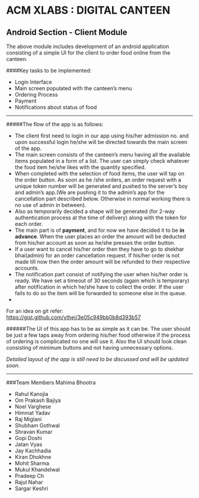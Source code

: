 ﻿# ACM XLABS : DIGITAL CANTEEN

## Android Section - Client Module

The above module includes development of an android application consisting of a simple UI for the client to order food online from the canteen.
 
####Key tasks to be implemented:
+ Login Interface
+ Main screen populated with the canteen’s menu
+ Ordering Process
+ Payment 
+ Notifications about status of food
 
*** 
 
#####The flow of the app is as follows:

+ The client first need to login in our app using his/her admission no. and upon successful login he/she will be directed towards the main screen of the app.
+ The main screen consists of the canteen’s menu having all the available items populated in a form of a list. The user can simply check whatever the food item he/she likes with the quantity specified.
+ When completed with the selection of food items, the user will tap on the order button. As soon as he /she orders, an order request with a unique token number will be generated and pushed to the server’s boy and admin’s app.(We are pushing it to the admin’s app for the cancellation part described below. Otherwise in normal working there is no use of admin in between).
+ Also as temporarily decided a shape will be generated (for 2-way authentication process at the time of delivery) along with the token for each order.
+ The main part is of **payment**, and for now we have decided it to be **in advance**. When the user places an order the amount will be deducted from his/her account as soon as he/she presses the order button.
+ If a user want to cancel his/her order then they have to go to shekhar bhai(admin) for an order cancellation request. If his/her order is not made till now then the order amount will be refunded to their respective accounts.
+ The notification part consist of notifying the user when his/her order is ready. We have set a timeout of 30 seconds (again which is temporary) after notification in which he/she have to collect the order. If the user fails to do so the item will be forwarded to someone else in the queue.
+ 
For an idea on git refer: https://gist.github.com/ythej/3e05c949bb0b8d393b57
 

######The UI of this app has to be as simple as it can be. The user should be just a few taps away from ordering his/her food otherwise if the process of ordering is complicated no one will use it. Also the UI should look clean consisting of minimum buttons and not having unnecessary options.


*Detailed layout of the app is still need to be discussed and will be updated soon.*

***

###Team Members
Mahima Bhootra

+ Rahul Kanojia
+ Om Prakash Bajiya
+ Noel Varghese
+ Himmat Yadav
+ Raj Miglani
+ Shubham Gothwal
+ Shravan Kumar
+ Gopi Doshi
+ Jatan Vyas
+ Jay Kachhadia
+ Kiran Dhokhne
+ Mohit Sharma
+ Mukul Khandelwal
+ Pradeep Ch
+ Rajul Nahar
+ Sargar Keshri
